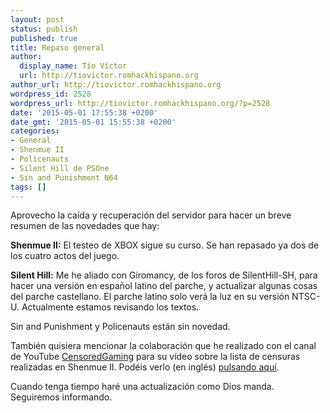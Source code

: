 ```yaml
---
layout: post
status: publish
published: true
title: Repaso general
author:
  display_name: Tío Víctor
  url: http://tiovictor.romhackhispano.org
author_url: http://tiovictor.romhackhispano.org
wordpress_id: 2528
wordpress_url: http://tiovictor.romhackhispano.org/?p=2528
date: '2015-05-01 17:55:38 +0200'
date_gmt: '2015-05-01 15:55:38 +0200'
categories:
- General
- Shenmue II
- Policenauts
- Silent Hill de PSOne
- Sin and Punishment N64
tags: []
---
```

Aprovecho la caída y recuperación del servidor para hacer un breve resumen de las novedades que hay:

**Shenmue II:** El testeo de XBOX sigue su curso. Se han repasado ya dos de los cuatro actos del juego.

**Silent Hill:** Me he aliado con Giromancy, de los foros de SilentHill-SH, para hacer una versión en español latino del parche, y actualizar algunas cosas del parche castellano. El parche latino solo verá la luz en su versión NTSC-U. Actualmente estamos revisando los textos.

Sin and Punishment y Policenauts están sin novedad.

También quisiera mencionar la colaboración que he realizado con el canal de YouTube <a href="https://www.youtube.com/channel/UCFItIX8SIs4zqhJCHpbeV1A/videos" target="_blank">CensoredGaming</a> para su vídeo sobre la lista de censuras realizadas en Shenmue II. Podéis verlo (en inglés) <a href="https://www.youtube.com/watch?v=lSa5V0q7JZU" target="_blank">pulsando aquí</a>.

Cuando tenga tiempo haré una actualización como Dios manda. Seguiremos informando.
